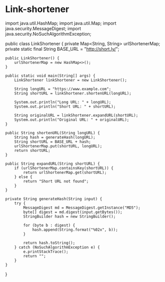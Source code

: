 # Link-shortener
import java.util.HashMap;
import java.util.Map;
import java.security.MessageDigest;
import java.security.NoSuchAlgorithmException;

public class LinkShortener {
    private Map<String, String> urlShortenerMap;
    private static final String BASE_URL = "http://short.ly/";
    
    public LinkShortener() {
        urlShortenerMap = new HashMap<>();
    }

    public static void main(String[] args) {
        LinkShortener linkShortener = new LinkShortener();

        String longURL = "https://www.example.com";
        String shortURL = linkShortener.shortenURL(longURL);

        System.out.println("Long URL: " + longURL);
        System.out.println("Short URL: " + shortURL);

        String originalURL = linkShortener.expandURL(shortURL);
        System.out.println("Original URL: " + originalURL);
    }

    public String shortenURL(String longURL) {
        String hash = generateHash(longURL);
        String shortURL = BASE_URL + hash;
        urlShortenerMap.put(shortURL, longURL);
        return shortURL;
    }

    public String expandURL(String shortURL) {
        if (urlShortenerMap.containsKey(shortURL)) {
            return urlShortenerMap.get(shortURL);
        } else {
            return "Short URL not found";
        }
    }

    private String generateHash(String input) {
        try {
            MessageDigest md = MessageDigest.getInstance("MD5");
            byte[] digest = md.digest(input.getBytes());
            StringBuilder hash = new StringBuilder();

            for (byte b : digest) {
                hash.append(String.format("%02x", b));
            }

            return hash.toString();
        } catch (NoSuchAlgorithmException e) {
            e.printStackTrace();
            return "";
        }
    }
}
